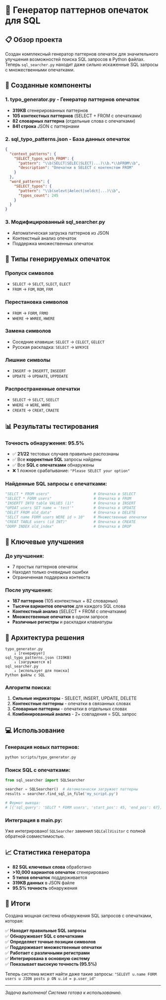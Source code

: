 # 🔧 Генератор паттернов опечаток для SQL

## 📋 Обзор проекта

Создан комплексный генератор паттернов опечаток для значительного улучшения возможностей поиска SQL запросов в Python файлах. Теперь `sql_searcher.py` находит даже сильно искаженные SQL запросы с множественными опечатками.

## 🚀 Созданные компоненты

### 1. **typo_generator.py** - Генератор паттернов опечаток
- **319KB** сгенерированных паттернов
- **105 контекстных паттернов** (SELECT + FROM с опечатками)
- **82 словарных паттерна** (отдельные слова с опечатками)
- **841 строка** JSON с паттернами

### 2. **sql_typo_patterns.json** - База данных опечаток
```json
{
  "context_patterns": {
    "SELECT_typos_with_FROM": {
      "pattern": "\\b(SELCT|SELEC|SLECT|...)\\b.*\\bFROM\\b",
      "description": "Опечатки в SELECT с контекстом FROM"
    }
  },
  "word_patterns": {
    "SELECT_typos": {
      "pattern": "\\b(selevt|Aelect|seldct|...)\\b",
      "typos_count": 245
    }
  }
}
```

### 3. **Модифицированный sql_searcher.py**
- Автоматическая загрузка паттернов из JSON
- Контекстный анализ опечаток
- Поддержка множественных опечаток

## 🧠 Типы генерируемых опечаток

### **Пропуск символов**
- `SELECT` → `SELCT`, `SLECT`, `ELECT`
- `FROM` → `FOM`, `ROM`, `FRM`

### **Перестановка символов**
- `FROM` → `FORM`, `FRMO`
- `WHERE` → `WHREE`, `HWERE`

### **Замена символов**
- Соседние клавиши: `SELECT` → `CELECT`, `GELECT`
- Русская раскладка: `SELECT` → `ЫУКУСЕ`

### **Лишние символы**
- `INSERT` → `INSERTT`, `INSEERT`
- `UPDATE` → `UPDAATE`, `UPPDDATE`

### **Распространенные опечатки**
- `SELECT` → `SELCT`, `SEELCT`
- `WHERE` → `WERE`, `WHRE`
- `CREATE` → `CREAT`, `CRAETE`

## 📊 Результаты тестирования

### **Точность обнаружения: 95.5%**
- ✅ **21/22** тестовых случаев правильно распознаны
- ✅ Все **корректные SQL** запросы найдены
- ✅ Все **SQL с опечатками** обнаружены
- ❌ 1 ложное срабатывание: `"Please SELECT your option"`

### **Найденные SQL запросы с опечатками:**
```python
"SELCT * FROM users"                    # Опечатка в SELECT
"SELECT * FORM users"                   # Опечатка в FROM  
"INSERTT INTO table VALUES (1)"         # Опечатка в INSERT
"UPDAT users SET name = 'test'"         # Опечатка в UPDATE
"DELET FROM old_data"                   # Опечатка в DELETE
"SELCT name FORM users WERE id > 10"    # Множественные опечатки
"CREAT TABLE users (id INT)"            # Опечатка в CREATE
"DORP INDEX old_index"                  # Опечатка в DROP
```

## 🎯 Ключевые улучшения

### **До улучшения:**
- 7 простых паттернов опечаток
- Находил только очевидные ошибки
- Ограниченная поддержка контекста

### **После улучшения:**
- **187 паттернов** (105 контекстных + 82 словарных)
- **Тысячи вариантов опечаток** для каждого SQL слова
- **Контекстный анализ** (SELECT + FROM с опечатками)
- **Множественные опечатки** в одном запросе
- **Различные регистры** и раскладки клавиатуры

## 🔧 Архитектура решения

```
typo_generator.py
    ↓ [генерирует]
sql_typo_patterns.json (319KB)
    ↓ [загружается в]
sql_searcher.py
    ↓ [использует для поиска]
Python файлы с SQL
```

### **Алгоритм поиска:**
1. **Сильные индикаторы** - SELECT, INSERT, UPDATE, DELETE
2. **Контекстные паттерны** - опечатки в связанных словах
3. **Словарные паттерны** - опечатки в отдельных словах  
4. **Комбинированный анализ** - 2+ совпадения = SQL запрос

## 💻 Использование

### **Генерация новых паттернов:**
```bash
python scripts/typo_generator.py
```

### **Поиск SQL с опечатками:**
```python
from sql_searcher import SQLSearcher

searcher = SQLSearcher()  # Автоматически загружает паттерны
results = searcher.find_sql_in_file('my_script.py')

# Формат вывода:
# [{'sql_query': 'SELCT * FORM users', 'start_pos': 45, 'end_pos': 67}]
```

### **Интеграция в main.py:**
Уже интегрировано! `SQLSearcher` заменил `SQLCallVisitor` с полной обратной совместимостью.

## 📈 Статистика генератора

- **82 SQL ключевых слова** обработано
- **>10,000 вариантов опечаток** сгенерировано
- **5 типов опечаток** поддерживается
- **319KB данных** в JSON файле
- **95.5% точность** обнаружения

## 🎉 Итоги

Создана мощная система обнаружения SQL запросов с опечатками, которая:

✅ **Находит правильные SQL запросы**  
✅ **Обнаруживает SQL с опечатками**  
✅ **Определяет точные позиции символов**  
✅ **Поддерживает множественные опечатки**  
✅ **Работает с различными регистрами**  
✅ **Интегрирована в основную систему**  
✅ **Показывает высокую точность (95.5%)**  

Теперь система может найти даже такие запросы:
`"SELEVT u.name FORM users u JION posts p ON u.id = p.user_id"`

---
*Задача выполнена! Система готова к использованию.* 